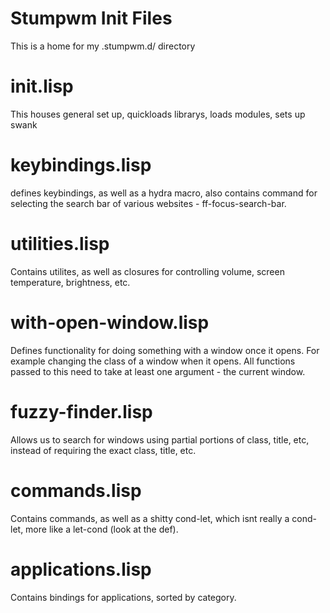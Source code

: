 # Stumpwm Init Files #

This is a home for my .stumpwm.d/ directory

# init.lisp #

This houses general set up, quickloads librarys, loads modules, sets up swank

# keybindings.lisp #

defines keybindings, as well as a hydra macro, also contains command for selecting the search bar of various websites - ff-focus-search-bar.

# utilities.lisp #

Contains utilites, as well as closures for controlling volume, screen temperature, brightness, etc.

# with-open-window.lisp #

Defines functionality for doing something with a window once it opens. For example changing the class of a window when it opens. All functions passed to this need to take at least one argument - the current window.

# fuzzy-finder.lisp #

Allows us to search for windows using partial portions of class, title, etc, instead of requiring the exact class, title, etc.

# commands.lisp #

Contains commands, as well as a shitty cond-let, which isnt really a cond-let, more like a let-cond (look at the def).

# applications.lisp #

Contains bindings for applications, sorted by category.